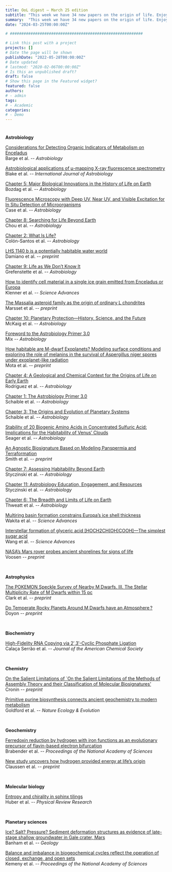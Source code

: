 ```yaml
---
title: OoL digest — March 25 edition
subtitle: "This week we have 34 new papers on the origin of life. Enjoy!"
summary:  "This week we have 34 new papers on the origin of life. Enjoy!"
date: "2024-03-25T00:00:00Z"

# ##########################################################

# Link this post with a project
projects: []
# Date the page will be shown
publishDate: "2022-05-28T00:00:00Z"
# Date updated
# lastmod: "2020-02-06T00:00:00Z"
# Is this an unpublished draft?
draft: false
# Show this page in the Featured widget?
featured: false
authors:
# - admin
tags:
# - Academic
categories:
# - Demo
---
```


# ##########################################################

**Astrobiology**

[Considerations for Detecting Organic Indicators of Metabolism on Enceladus](https://doi.org/10.1089/ast.2023.0074) <br> Barge et al. -- *Astrobiology*

[Astrobiological applications of μ-mapping X-ray fluorescence spectrometry](https://doi.org/10.1017/S147355042400003X) <br> Blake et al. -- *International Journal of Astrobiology*

[Chapter 5: Major Biological Innovations in the History of Life on Earth](https://doi.org/10.1089/ast.2021.0119) <br> Bozdag et al. -- *Astrobiology*

[Fluorescence Microscopy with Deep UV, Near UV, and Visible Excitation for In Situ Detection of Microorganisms](https://doi.org/10.1089/ast.2023.0020) <br> Case et al. -- *Astrobiology*

[Chapter 8: Searching for Life Beyond Earth](https://doi.org/10.1089/ast.2021.0104) <br> Chou et al. -- *Astrobiology*

[Chapter 2: What Is Life?](https://doi.org/10.1089/ast.2021.0116) <br> Colón-Santos et al. -- *Astrobiology*

[LHS 1140 b is a potentially habitable water world](http://arxiv.org/abs/2403.13265) <br> Damiano et al. -- *preprint*

[Chapter 9: Life as We Don’t Know It](https://doi.org/10.1089/ast.2021.0103) <br> Grefenstette et al. -- *Astrobiology*

[How to identify cell material in a single ice grain emitted from Enceladus or Europa](https://doi.org/10.1126/sciadv.adl0849) <br> Klenner et al. -- *Science Advances*

[The Massalia asteroid family as the origin of ordinary L chondrites](https://doi.org/10.48550/arXiv.2403.08548) <br> Marsset et al. -- *preprint*

[Chapter 10: Planetary Protection—History, Science, and the Future](https://doi.org/10.1089/ast.2021.0112) <br> McKaig et al. -- *Astrobiology*

[Foreword to the Astrobiology Primer 3.0](https://doi.org/10.1089/ast.2023.0116) <br> Mix -- *Astrobiology*

[How habitable are M-dwarf Exoplanets? Modeling surface conditions and exploring the role of melanins in the survival of Aspergillus niger spores under exoplanet-like radiation](https://doi.org/10.48550/arXiv.2403.03403) <br> Mota et al. -- *preprint*

[Chapter 4: A Geological and Chemical Context for the Origins of Life on Early Earth](https://doi.org/10.1089/ast.2021.0139) <br> Rodriguez et al. -- *Astrobiology*

[Chapter 1: The Astrobiology Primer 3.0](https://doi.org/10.1089/ast.2021.0129) <br> Schaible et al. -- *Astrobiology*

[Chapter 3: The Origins and Evolution of Planetary Systems](https://doi.org/10.1089/ast.2021.0127) <br> Schaible et al. -- *Astrobiology*

[Stability of 20 Biogenic Amino Acids in Concentrated Sulfuric Acid: Implications for the Habitability of Venus’ Clouds](https://doi.org/10.1089/ast.2023.0082) <br> Seager et al. -- *Astrobiology*

[An Agnostic Biosignature Based on Modeling Panspermia and Terraformation](https://doi.org/10.48550/arXiv.2403.14195) <br> Smith et al. -- *preprint*

[Chapter 7: Assessing Habitability Beyond Earth](https://doi.org/10.1089/ast.2021.0097) <br> Styczinski et al. -- *Astrobiology*

[Chapter 11: Astrobiology Education, Engagement, and Resources](https://doi.org/10.1089/ast.2021.0098) <br> Styczinski et al. -- *Astrobiology*

[Chapter 6: The Breadth and Limits of Life on Earth](https://doi.org/10.1089/ast.2021.0131) <br> Thweatt et al. -- *Astrobiology*

[Multiring basin formation constrains Europa’s ice shell thickness](https://doi.org/10.1126/sciadv.adj8455) <br> Wakita et al. -- *Science Advances*

[Interstellar formation of glyceric acid [HOCH2CH(OH)COOH]—The simplest sugar acid](https://doi.org/10.1126/sciadv.adl3236) <br> Wang et al. -- *Science Advances*

[NASA’s Mars rover probes ancient shorelines for signs of life](https://doi.org/10.1126/science.zgfv9bh) <br> Voosen -- *preprint*

<br>

**Astrophysics**

[The POKEMON Speckle Survey of Nearby M Dwarfs. III. The Stellar Multiplicity Rate of M Dwarfs within 15 pc](https://doi.org/10.48550/arXiv.2401.14703) <br> Clark et al. -- *preprint*

[Do Temperate Rocky Planets Around M Dwarfs have an Atmosphere ?](https://doi.org/10.48550/arXiv.2403.12617) <br> Doyon -- *preprint*

<br>

**Biochemistry**

[High-Fidelity RNA Copying via 2′,3′-Cyclic Phosphate Ligation](https://doi.org/10.1021/jacs.3c10813) <br> Calaça Serrão et al. -- *Journal of the American Chemical Society*

<br>

**Chemistry**

[On the Salient Limitations of `On the Salient Limitations of the Methods of Assembly Theory and their Classification of Molecular Biosignatures’](http://arxiv.org/abs/2403.12452) <br> Cronin -- *preprint*

[Primitive purine biosynthesis connects ancient geochemistry to modern metabolism](https://doi.org/10.1038/s41559-024-02361-4) <br> Goldford et al. -- *Nature Ecology & Evolution*

<br>

**Geochemistry**

[Ferredoxin reduction by hydrogen with iron functions as an evolutionary precursor of flavin-based electron bifurcation](https://doi.org/10.1073/pnas.2318969121) <br> Brabender et al. -- *Proceedings of the National Academy of Sciences*

[New study uncovers how hydrogen provided energy at life’s origin](https://phys.org/news/2024-03-uncovers-hydrogen-energy-life.html) <br> Claussen et al. -- *preprint*

<br>

**Molecular biology**

[Entropy and chirality in sphinx tilings](https://doi.org/10.1103/PhysRevResearch.6.013227) <br> Huber et al. -- *Physical Review Research*

<br>

**Planetary sciences**

[Ice? Salt? Pressure? Sediment deformation structures as evidence of late-stage shallow groundwater in Gale crater, Mars](https://doi.org/10.1130/G51849.1) <br> Banham et al. -- *Geology*

[Balance and imbalance in biogeochemical cycles reflect the operation of closed, exchange, and open sets](https://doi.org/10.1073/pnas.2316535121) <br> Kemeny et al. -- *Proceedings of the National Academy of Sciences*


